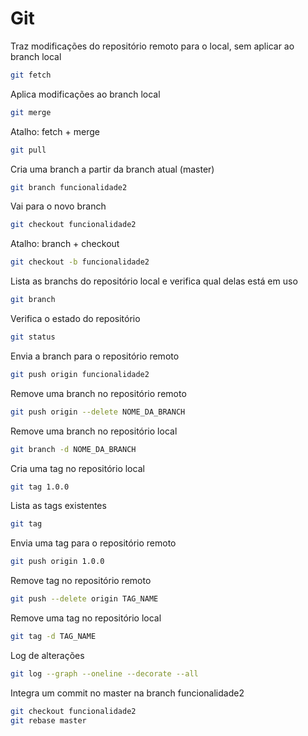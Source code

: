 # Git

Traz modificações do repositório remoto para o local, sem aplicar ao branch local

```bash
git fetch
```

Aplica modificações ao branch local

```bash
git merge
```

Atalho: fetch + merge

```bash
git pull
```

Cria uma branch a partir da branch atual (master)

```bash
git branch funcionalidade2
```

Vai para o novo branch

```bash
git checkout funcionalidade2
```

Atalho: branch + checkout

```bash
git checkout -b funcionalidade2
```

Lista as branchs do repositório local e verifica qual delas está em uso

```bash
git branch
```

Verifica o estado do repositório

```bash
git status
```

Envia a branch para o repositório remoto

```bash
git push origin funcionalidade2
```

Remove uma branch no repositório remoto

```bash
git push origin --delete NOME_DA_BRANCH
```

Remove uma branch no repositório local

```bash
git branch -d NOME_DA_BRANCH
```

Cria uma tag no repositório local

```bash
git tag 1.0.0
```

Lista as tags existentes

```bash
git tag
```

Envia uma tag para o repositório remoto

```bash
git push origin 1.0.0
```

Remove tag no repositório remoto

```bash
git push --delete origin TAG_NAME
```

Remove uma tag no repositório local

```bash
git tag -d TAG_NAME
```

Log de alterações

```bash
git log --graph --oneline --decorate --all
```

Integra um commit no master na branch funcionalidade2

```bash
git checkout funcionalidade2
git rebase master
```
